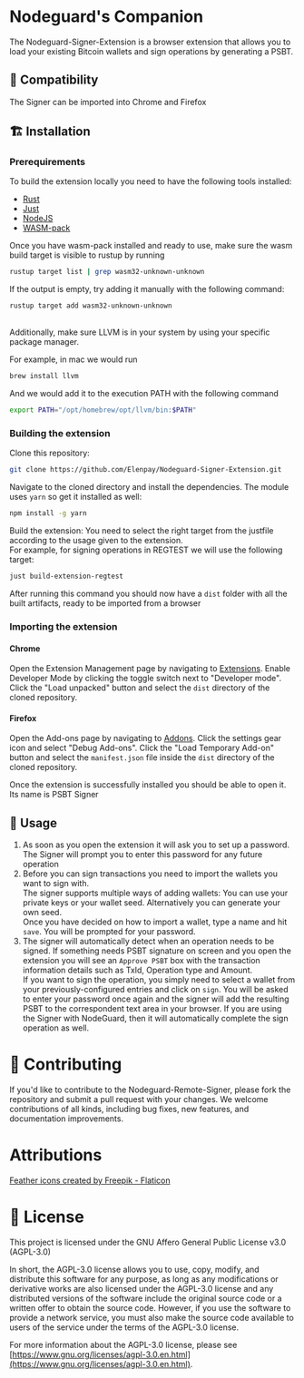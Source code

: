 # Nodeguard's Companion

The Nodeguard-Signer-Extension is a browser extension that allows you to load your existing Bitcoin wallets and sign operations by generating a PSBT.


## 🧩 Compatibility
The Signer can be imported into Chrome and Firefox
## 🏗 Installation
### Prerequirements
To build the extension locally you need to have the following tools installed:

* [Rust](https://www.rust-lang.org/tools/install)
* [Just](https://github.com/casey/just)
* [NodeJS](https://nodejs.org/en)
* [WASM-pack](https://rustwasm.github.io/wasm-pack/installer/)
 
Once you have wasm-pack installed and ready to use, make sure the wasm build target is visible to rustup by running
```sh
rustup target list | grep wasm32-unknown-unknown
```
If the output is empty, try adding it manually with the following command:
```
rustup target add wasm32-unknown-unknown
```
\
Additionally, make sure LLVM is in your system by using your specific package manager.

For example, in mac we would run

```sh
brew install llvm
```

And we would add it to the execution PATH with the following command
```sh
export PATH="/opt/homebrew/opt/llvm/bin:$PATH"
```

### Building the extension

Clone this repository:
```sh
git clone https://github.com/Elenpay/Nodeguard-Signer-Extension.git
```
Navigate to the cloned directory and install the dependencies. The module uses `yarn` so get it installed as well:
```sh
npm install -g yarn
```

Build the extension:
You need to select the right target from the justfile according to the usage given to the extension.  
For example, for signing operations in REGTEST we will use the following target:
```sh
just build-extension-regtest
```
After running this command you should now have a `dist` folder with all the built artifacts, ready to be imported from a browser 

### Importing the extension
#### Chrome
Open the Extension Management page by navigating to [Extensions](chrome://extensions). Enable Developer Mode by clicking the toggle switch next to "Developer mode". Click the "Load unpacked" button and select the `dist` directory of the cloned repository.
#### Firefox
Open the Add-ons page by navigating to [Addons](about:addons). Click the settings gear icon and select "Debug Add-ons". Click the "Load Temporary Add-on" button and select the `manifest.json` file inside the `dist` directory of the cloned repository.

Once the extension is successfully installed you should be able to open it. Its name is PSBT Signer
## 🚀 Usage

1. As soon as you open the extension it will ask you to set up a password. The Signer will prompt you to enter this password for any future operation
2. Before you can sign transactions you need to import the wallets you want to sign with.  
The signer supports multiple ways of adding wallets: You can use your private keys or your wallet seed. Alternatively you can generate your own seed.  
Once you have decided on how to import a wallet, type a name and hit `save`. You will be prompted for your password.
3. The signer will automatically detect when an operation needs to be signed. If something needs PSBT signature on screen and you open the extension you will see an `Approve PSBT` box with
the transaction information details such as TxId, Operation type and Amount.  
If you want to sign the operation, you simply need to select a wallet from your previously-configured entries and click on `sign`. You will be asked to enter your password once again and the signer will 
add the resulting PSBT to the correspondent text area in your browser. If you are using the Signer with NodeGuard, then it will automatically complete the sign operation as well.



# 🤝 Contributing

  If you'd like to contribute to the Nodeguard-Remote-Signer, please fork
  the repository and submit a pull request with your changes. We welcome
  contributions of all kinds, including bug fixes, new features, and
  documentation improvements.  

# Attributions
<a href="https://www.flaticon.com/free-icons/feather" title="feather icons">Feather icons created by Freepik - Flaticon</a>

# 🔐 License

This project is licensed under the GNU Affero General Public License v3.0 (AGPL-3.0)

In short, the AGPL-3.0 license allows you to use, copy, modify, and distribute this software for any purpose, as long as any modifications or derivative works are also licensed under the AGPL-3.0 license and any distributed versions of the software include the original source code or a written offer to obtain the source code. However, if you use the software to provide a network service, you must also make the source code available to users of the service under the terms of the AGPL-3.0 license.

For more information about the AGPL-3.0 license, please see [https://www.gnu.org/licenses/agpl-3.0.en.html](https://www.gnu.org/licenses/agpl-3.0.en.html).



